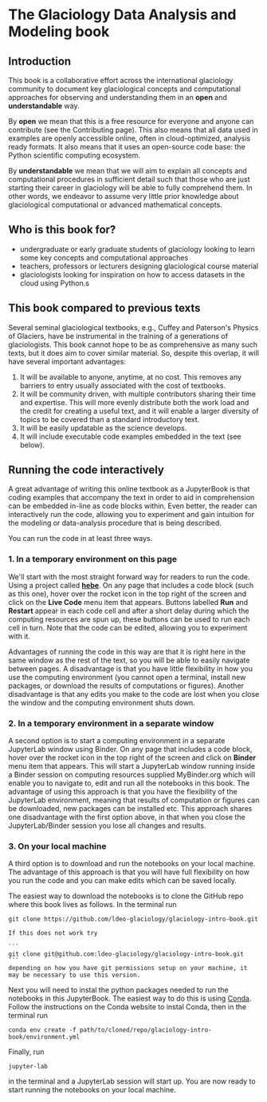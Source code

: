 # The Glaciology Data Analysis and Modeling book

## Introduction
This book is a collaborative effort across the international glaciology community to document key glaciological concepts and computational approaches for observing and understanding them in an **open** and **understandable** way.

By **open** we mean that this is a free resource for everyone and anyone can contribute (see the Contributing page). This also means that all data used in examples are openly accessible online, often in cloud-optimized, analysis ready formats. It also means that it uses an open-source code base: the Python scientific computing ecosystem.

By **understandable** we mean that we will aim to explain all concepts and computational procedures in sufficient detail such that those who are just starting their career in glaciology will be able to fully comprehend them. In other words, we endeavor to assume very little prior knowledge about glaciological computational or advanced mathematical concepts.

## Who is this book for?
- undergraduate or early graduate students of glaciology looking to learn some key concepts and computational approaches
- teachers, professors or lecturers designing glaciological course material
- glaciologists looking for inspiration on how to access datasets in the cloud using Python.s

## This book compared to previous texts
Several seminal glaciological textbooks, e.g., Cuffey and Paterson's Physics of Glaciers, have be instrumental in the training of a generations of glaciologists. This book cannot hope to be as comprehensive as many such texts, but it does aim to cover similar material. So, despite this overlap, it will have several important advantages:  
1. It will be available to anyone, anytime, at no cost. This removes any barriers to entry usually associated with the cost of textbooks.
2. It will be community driven, with multiple contributors sharing their time and expertise. This will more evenly distribute both the work load and the credit for creating a useful text, and it will enable a larger diversity of topics to be covered than a standard introductory text.
3. It will be easily updatable as the science develops.
4. It will include executable code examples embedded in the text (see below).


## Running the code interactively
A great advantage of writing this online textbook as a JupyterBook is that coding examples that accompany the text in order to aid in comprehension can be embedded in-line as code blocks within. Even better, the reader can interactively run the code, allowing you to experiment and gain intuition for the modeling or data-analysis procedure that is being described.

You can run the code in at least three ways.

### 1. In a temporary environment on this page
We'll start with the most straight forward way for readers to run the code. Using a project called **[hebe]( https://thebe.readthedocs.io/en/latest/index.html)**. On any page that includes a code block (such as this one), hover over the rocket icon in the top right of the screen and click on the **Live Code** menu item that appears. Buttons labelled **Run** and **Restart** appear in each code cell and after a short delay during which the computing resources are spun up, these buttons can be used to run each cell in turn. Note that the code can be edited, allowing you to experiment with it.

Advantages of running the code in this way are that it is right here in the same window as the rest of the text, so you will be able to easily navigate between pages. A disadvantage is that you have little flexibility in how you use the computing environment (you cannot open a terminal, install new packages, or download the results of computations or figures). Another disadvantage is that any edits you make to the code are lost when you close the window and the computing environment shuts down.  


### 2. In a temporary environment in a separate window  
A second option is to start a computing environment in a separate JupyterLab window using Binder. On any page that includes a code block, hover over the rocket icon in the top right of the screen and click on **Binder** menu item that appears. This will start a JupyterLab window running inside a Binder session on computing resources supplied MyBinder.org which will enable you to navigate to, edit and run all the notebooks in this book. The advantage of using this approach is that you have the flexibility of the JupyterLab environment, meaning that results of computation or figures can be downloaded, new packages can be installed etc. This approach shares one disadvantage with the first option above, in that when you close the JupyterLab/Binder session you lose all changes and results.

### 3. On your local machine
A third option is to download and run the notebooks on your local machine. The advantage of this approach is that you will have full flexibility on how you run the code and you can make edits which can be saved locally.

The easiest way to download the notebooks is to clone the GitHub repo where this book lives as follows. In the terminal run
```
git clone https://github.com/ldeo-glaciology/glaciology-intro-book.git
```
  `````{note}
  If this does not work try

  ```
  git clone git@github.com:ldeo-glaciology/glaciology-intro-book.git
  ```
  depending on how you have git permissions setup on your machine, it may be necessary to use this version.
  `````

Next you will need to instal the python packages needed to run the notebooks in this JupyterBook. The easiest way to do this is using [Conda](https://docs.conda.io/en/latest/). Follow the instructions on the Conda website to instal Conda, then in the terminal run
```
conda env create -f path/to/cloned/repo/glaciology-intro-book/environment.yml
```

Finally, run
```
jupyter-lab
```
in the terminal and a JupyterLab session will start up. You are now ready to start running the notebooks on your local machine. 
